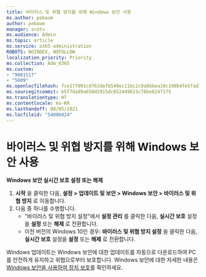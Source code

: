 ```yaml
---
title: 바이러스 및 위협 방지를 위해 Windows 보안 사용
ms.author: pebaum
author: pebaum
manager: scotv
ms.audience: Admin
ms.topic: article
ms.service: o365-administration
ROBOTS: NOINDEX, NOFOLLOW
localization_priority: Priority
ms.collection: Adm_O365
ms.custom:
- "9001517"
- "5609"
ms.openlocfilehash: fce177091cd762defb549ec11bc2c9a86bea10c198b4fe5fad17c128379f2a8a
ms.sourcegitcommit: b5f7da89a650d2915dc652449623c78be6247175
ms.translationtype: HT
ms.contentlocale: ko-KR
ms.lasthandoff: 08/05/2021
ms.locfileid: "54006824"
---
```

# <a name="use-windows-security-for-virus-and-threat-protection"></a>바이러스 및 위협 방지를 위해 Windows 보안 사용

**Windows 보안 실시간 보호 설정 또는 해제**

1. **시작** 을 클릭한 다음, **설정 > 업데이트 및 보안 > Windows 보안 > 바이러스 및 위협 방지** 로 이동합니다.
2. 다음 중 하나를 수행합니다.
    - "바이러스 및 위협 방지 설정"에서 **설정 관리** 를 클릭한 다음, **실시간 보호** 설정을 **설정** 또는 **해제** 로 전환합니다.
    - 이전 버전의 Windows 10인 경우: **바이러스 및 위협 방지 설정** 을 클릭한 다음, **실시간 보호** 설정을 **설정** 또는 **해제** 로 전환합니다.

Windows 업데이트는 Windows 보안에 대한 업데이트를 자동으로 다운로드하여 PC를 안전하게 유지하고 위협으로부터 보호합니다. Windows 보안에 대한 자세한 내용은 [Windows 보안을 사용하여 장치 보호](https://support.microsoft.com/help/17464/windows-10-help-protect-my-device-with-windows-security)를 확인하세요.
